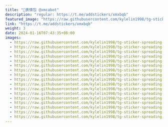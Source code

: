 ```yaml
---
title: "🐼表情包 @xmcabot"
description: "regular: https://t.me/addstickers/xmxbqb"
featured_image: "https://raw.githubusercontent.com/kylelin1998/tg-sticker-spreading-worldwide-images/main/img/5781ee3f-bc15-46c7-9d20-3d6011feb861.jpg"
link: "https://t.me/addstickers/xmxbqb"
weight: 3
date: 2024-01-16T07:43:35+08:00
images:
  - https://raw.githubusercontent.com/kylelin1998/tg-sticker-spreading-worldwide-images/main/img/5781ee3f-bc15-46c7-9d20-3d6011feb861.jpg
  - https://raw.githubusercontent.com/kylelin1998/tg-sticker-spreading-worldwide-images/main/img/1e019ce2-0648-4c70-b9b8-15162902692a.jpg
  - https://raw.githubusercontent.com/kylelin1998/tg-sticker-spreading-worldwide-images/main/img/e915e9aa-ff4f-4af5-aeb8-3e804330843b.jpg
  - https://raw.githubusercontent.com/kylelin1998/tg-sticker-spreading-worldwide-images/main/img/0870391d-e69e-4833-a1a5-db9553edd370.jpg
  - https://raw.githubusercontent.com/kylelin1998/tg-sticker-spreading-worldwide-images/main/img/f789edb1-46ea-4217-bd06-2780642bb4e0.jpg
  - https://raw.githubusercontent.com/kylelin1998/tg-sticker-spreading-worldwide-images/main/img/4c6e1c3c-96de-454b-9f3c-5088fc25c05d.jpg
  - https://raw.githubusercontent.com/kylelin1998/tg-sticker-spreading-worldwide-images/main/img/499f873f-c433-4685-b2ab-87c59d2952f7.jpg
  - https://raw.githubusercontent.com/kylelin1998/tg-sticker-spreading-worldwide-images/main/img/a6edd325-e371-43e6-9676-eb74f7ddbaf2.jpg
  - https://raw.githubusercontent.com/kylelin1998/tg-sticker-spreading-worldwide-images/main/img/78bf23a3-b242-41e8-a838-f103bcb47799.jpg
  - https://raw.githubusercontent.com/kylelin1998/tg-sticker-spreading-worldwide-images/main/img/39a8d8e9-cb93-4b26-ae80-73057af079be.jpg
  - https://raw.githubusercontent.com/kylelin1998/tg-sticker-spreading-worldwide-images/main/img/6ac3aa6b-c792-4f6e-9c14-353759af50d8.jpg
  - https://raw.githubusercontent.com/kylelin1998/tg-sticker-spreading-worldwide-images/main/img/db666857-388c-4b55-8265-3f29a9846052.jpg
  - https://raw.githubusercontent.com/kylelin1998/tg-sticker-spreading-worldwide-images/main/img/97a22f32-c144-4889-b0ab-877dad616ae0.jpg
  - https://raw.githubusercontent.com/kylelin1998/tg-sticker-spreading-worldwide-images/main/img/6d63b243-14e2-40b6-b4c7-0f11c2699c3d.jpg
  - https://raw.githubusercontent.com/kylelin1998/tg-sticker-spreading-worldwide-images/main/img/5f2db5cc-fcc9-428e-9fe5-5490e4128cc9.jpg
  - https://raw.githubusercontent.com/kylelin1998/tg-sticker-spreading-worldwide-images/main/img/e2a06674-6429-4750-b413-6fc4183a3fcc.jpg
  - https://raw.githubusercontent.com/kylelin1998/tg-sticker-spreading-worldwide-images/main/img/6dae8fec-ba62-4d57-93b9-6dc83a102178.jpg
---
```

